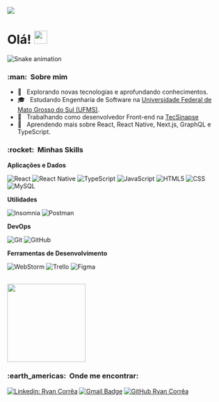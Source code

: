 ![](https://komarev.com/ghpvc/?username=ryancarloscorrea&color=006bed)

# Olá! <img src="https://raw.githubusercontent.com/kaueMarques/kaueMarques/master/hi.gif" width="30px">
 ![Snake animation](https://github.com/ryancarloscorrea/ryancarloscorrea/blob/output/github-contribution-grid-snake.svg)

<h3> :man: &nbsp;Sobre mim </h3>

- 🤔 &nbsp; Explorando novas tecnologias e aprofundando conhecimentos.
- 🎓 &nbsp; Estudando Engenharia de Software na <a href="https://www.ufms.br/">Universidade Federal de Mato Grosso do Sul (UFMS)</a>.
- 💼 &nbsp; Trabalhando como desenvolvedor Front-end na <a href="https://www.tecsinapse.com.br/">TecSinapse</a>
- 🌱 &nbsp; Aprendendo mais sobre React, React Native, Next.js, GraphQL e TypeScript.

<h3> :rocket: &nbsp;Minhas Skills </h3>

**Aplicações e Dados**

 ![React](https://img.shields.io/badge/-React-333333?style=flat&logo=react)
 ![React Native](https://img.shields.io/badge/-React%20Native-333333?style=flat&logo=react) 
 ![TypeScript](https://img.shields.io/badge/-TypeScript-333333?style=flat&logo=typescript)
 ![JavaScript](https://img.shields.io/badge/-JavaScript-333333?style=flat&logo=javascript)
 ![HTML5](https://img.shields.io/badge/-HTML5-333333?style=flat&logo=HTML5)
 ![CSS](https://img.shields.io/badge/-CSS-333333?style=flat&logo=CSS3&logoColor=1572B6)
 ![MySQL](https://img.shields.io/badge/-MySQL-333333?style=flat&logo=mysql)

**Utilidades**

  ![Insomnia](https://img.shields.io/badge/-Insomnia-333333?style=flat&logo=insomnia)
  ![Postman](https://img.shields.io/badge/-Postman-333333?style=flat&logo=postman)

**DevOps**

  ![Git](https://img.shields.io/badge/-Git-333333?style=flat&logo=git)
  ![GitHub](https://img.shields.io/badge/-GitHub-333333?style=flat&logo=github)

**Ferramentas de Desenvolvimento**

  ![WebStorm](https://img.shields.io/badge/-WebStorm-333333?style=flat&logo=webstorm)
  ![Trello](https://img.shields.io/badge/-Trello-333333?style=flat&logo=trello&logoColor=007ACC)
  ![Figma](https://img.shields.io/badge/-Figma-333333?style=flat&logo=figma&logoColor=007ACC)
 
<br/>

<a href="https://github.com/ryancarloscorrea">
  <img height="180em" src="https://github-readme-stats.vercel.app/api?username=ryancarloscorrea&show_icons=true" />
</a>

<br/>

<h3> :earth_americas: &nbsp;Onde me encontrar: </h3> 

[![Linkedin: Ryan Corrêa](https://img.shields.io/badge/-ryancorrea-blue?style=flat-square&logo=Linkedin&logoColor=white&link=https://www.linkedin.com/in/ryan-corr%C3%AAa-87a87b153/)](https://www.linkedin.com/in/ryan-corr%C3%AAa-87a87b153/)
[![Gmail Badge](https://img.shields.io/badge/-ryancarlos38@email.com-006bed?style=flat-square&logo=Gmail&logoColor=white&link=mailto:ryancarlos38@email.com)](mailto:SEU-EMAIL)
[![GitHub Ryan Corrêa]( https://img.shields.io/github/followers/ryancarloscorrea?label=follow&style=social)](https://github.com/ryancarloscorrea)
